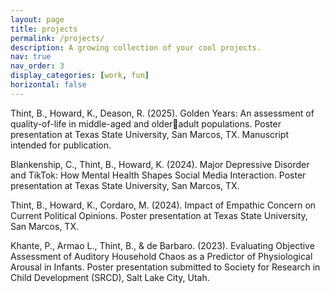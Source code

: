 ```yaml
---
layout: page
title: projects
permalink: /projects/
description: A growing collection of your cool projects.
nav: true
nav_order: 3
display_categories: [work, fun]
horizontal: false
---
```

Thint, B., Howard, K., Deason, R. (2025). Golden Years: An assessment of quality-of-life in middle-aged and older￾adult populations. Poster presentation at Texas State University, San Marcos, TX. Manuscript intended for publication.

Blankenship, C., Thint, B., Howard, K. (2024). Major Depressive Disorder and TikTok: How Mental Health Shapes 
Social Media Interaction. Poster presentation at Texas State University, San Marcos, TX.

Thint, B., Howard, K., Cordaro, M. (2024). Impact of Empathic Concern on Current Political Opinions. Poster 
presentation at Texas State University, San Marcos, TX.

Khante, P., Armao L., Thint, B., & de Barbaro. (2023). Evaluating Objective Assessment of Auditory Household 
Chaos as a Predictor of Physiological Arousal in Infants. Poster presentation submitted to Society for Research in 
Child Development (SRCD), Salt Lake City, Utah.
